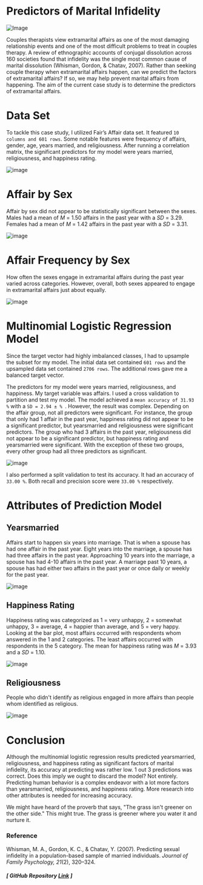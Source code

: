 # Predictors of Marital Infidelity
 
![Image](infidelity_project.png)

Couples therapists view extramarital affairs as one of the most damaging relationship events and 
one of the most difficult problems to treat in couples therapy. A review of 
ethnographic accounts of conjugal dissolution across 160 societies found that infidelity was the 
single most common cause of marital dissolution (Whisman, Gordon, & Chatav, 2007). Rather than seeking couple therapy when 
extramarital affairs happen, can we predict the factors of extramarital affairs? If so, we may help 
prevent marital affairs from happening. The aim of the current case study is to determine the 
predictors of extramarital affairs. 


# Data Set
To tackle this case study, I utilized Fair’s Affair data set. It 
featured `10 columns and 601 rows`. Some notable features were frequency of affairs, gender, age, 
years married, and religiousness. After running a correlation matrix, the significant predictors 
for my model were years married, religiousness, and happiness rating. 

![image](Correlation.png)

# Affair by Sex

Affair by sex did not appear to be statistically significant between the sexes. Males had a 
mean of *M* = 1.50 affairs in the past year with a *SD* = 3.29. Females had a mean of *M* = 1.42 
affairs in the past year with a *SD* = 3.31. 

![image](affairs_sex.png)

# Affair Frequency by Sex

How often the sexes engage in extramarital affairs during the past year varied 
across categories. However, overall, both sexes appeared to engage in extramarital affairs just about 
equally. 

![image](male_female_frequencies.png)

# Multinomial Logistic Regression Model

Since the target vector had highly imbalanced classes, I had to upsample the subset for my model. The initial data set contained `601 rows` and the upsampled data set contained `2706 rows`. The additional rows gave me a balanced target vector.   

The predictors for my model were years married, religiousness, and happiness. My target variable was affairs. I used a cross validation to partition and test my model. The model achieved a `mean accuracy of 31.93 %` with a `SD = 2.94 ± % `. However, the result was complex. Depending on the affair group, not all predictors were significant. For instance, the group that only had 1 affair in the past year, happiness rating did not appear to be a significant predictor, but yearsmarried and religiousness were significant predictors. The group who had 3 affairs in the past year, religiousness did not appear to be a significant predictor, but happiness rating and yearsmarried were significant. With the exception of these two groups, every other group had all three predictors as significant.  

![image](ml_results.png)

I also performed a split validation to test its accuracy. It had an accuracy of `33.00 %`. Both recall and precision score were `33.00 %` respectively.

# Attributes of Prediction Model

## Yearsmarried

Affairs start to happen six years into marriage. That is when a spouse has had one affair in the past year. Eight years into the marriage, a spouse has had three affairs in the past year. Approaching 10 years into the marriage, a spouse has had 4-10 affairs in the past year. A marriage past 10 years, a spouse has had either two affairs in the past year or once daily or weekly for the past year. 

![image](MODEL%20PREDICTION.png)

## Happiness Rating

Happiness rating was categorized as 1 = very unhappy, 2 = somewhat unhappy, 3 = average, 4 = happier than average, and 5 = very happy. Looking at the bar plot, most affairs occurred with respondents whom answered in the 1 and 2 categories. The least affairs occurred with respondents in the 5 category. The mean for happiness rating was *M* = 3.93 and a *SD* = 1.10.

![image](happy_rating_affair.png)

## Religiousness

People who didn't identify as religious engaged in more affairs than people whom identified as religious. 

![image](religiousness.png)

# Conclusion

Although the multinomial logistic regression results predicted yearsmarried, religiousness, and happiness rating as significant factors of marital infidelity, its accuracy at predicting was rather low. 1 out 3 predictions was correct. Does this imply we ought to discard the model? Not entirely. Predicting human behavior is a complex endeavor with a lot more factors than yearsmarried, religiousness, and happiness rating. More research into other attributes is needed for increasing accuracy. 

We might have heard of the proverb that says, "The grass isn't greener on the other side." This might true. The grass is greener where you water it and nurture it. 

### Reference

Whisman, M. A., Gordon, K. C., & Chatav, Y. (2007). Predicting sexual infidelity in a population-based sample of married individuals. _Journal of Family Psychology, 21_(2), 320–324. 


##### [ GitHub Repository [Link](https://github.com/RenaissanceMan06/Marital_Infidelity) ]

